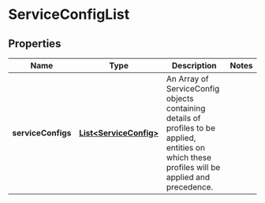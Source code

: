 # ServiceConfigList

## Properties
Name | Type | Description | Notes
------------ | ------------- | ------------- | -------------
**serviceConfigs** | [**List&lt;ServiceConfig&gt;**](ServiceConfig.md) | An Array of ServiceConfig objects containing details of profiles to be applied, entities on which these profiles will be applied and precedence.  | 
